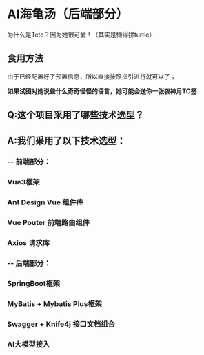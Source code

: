 # AI海龟汤（后端部分）
为什么是Teto？因为她很可爱！（~~其实是懒得拼turtle~~）

## 食用方法
由于已经配置好了预置信息，所以直接按照指引进行就可以了；

**如果试图对她说些什么奇奇怪怪的语言，她可能会送你一张夜神月TO签**

## Q:这个项目采用了哪些技术选型？
## A:我们采用了以下技术选型：
### -- 前端部分：
### Vue3框架
### Ant Design Vue 组件库
### Vue Pouter 前端路由组件
### Axios 请求库
### -- 后端部分：
### SpringBoot框架
### MyBatis + Mybatis Plus框架
### Swagger + Knife4j 接口文档组合
### AI大模型接入

